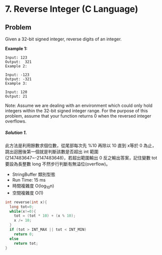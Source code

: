 # 7. Reverse Integer (C Language)

## Problem

Given a 32-bit signed integer, reverse digits of an integer.

**Example 1:**

```
Input: 123
Output:  321
Example 2:

Input: -123
Output: -321
Example 3:

Input: 120
Output: 21
```
Note:
Assume we are dealing with an environment which could only hold integers within the 32-bit signed integer range. For the purpose of this problem, assume that your function returns 0 when the reversed integer overflows.


##### Solution 1.

此方法是利用餘數求個位數，從尾部每次先 %10 再除以 10 直到 x等於 0 為止，跳出迴圈後第一個就是判斷該數是否超出 int 範圍(2147483647~-2147483648)，若超出範圍輸出 0 反之輸出答案，記住變數 tot 要設為長整數 long 不然步行判斷有無溢位(overflow)。

- StringBuffer 類別型態
- Run Time: 15 ms
- 時間複雜度 O(log<sub>10</sub>n)
- 空間複雜度 O(1)

```c
int reverse(int x){
  long tot=0;
  while(x!=0){
    tot = (tot * 10) + (x % 10);
    x /= 10;
  }
  if (tot > INT_MAX || tot < INT_MIN)
    return 0;
  else
    return tot;
}
```

